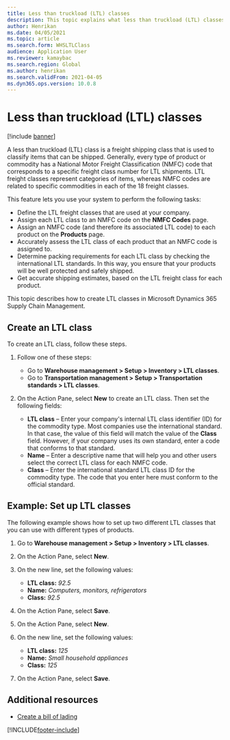 ```yaml
---
title: Less than truckload (LTL) classes
description: This topic explains what less than truckload (LTL) classes are and describes how to set them up in Microsoft Dynamics 365 Supply Chain Management.
author: Henrikan
ms.date: 04/05/2021
ms.topic: article
ms.search.form: WHSLTLClass
audience: Application User
ms.reviewer: kamaybac
ms.search.region: Global
ms.author: henrikan
ms.search.validFrom: 2021-04-05
ms.dyn365.ops.version: 10.0.8
---
```


# Less than truckload (LTL) classes

[!include [banner](../includes/banner.md)]

A less than truckload (LTL) class is a freight shipping class that is used to classify items that can be shipped. Generally, every type of product or commodity has a National Motor Freight Classification (NMFC) code that corresponds to a specific freight class number for LTL shipments. LTL freight classes represent categories of items, whereas NMFC codes are related to specific commodities in each of the 18 freight classes.

This feature lets you use your system to perform the following tasks:

- Define the LTL freight classes that are used at your company.
- Assign each LTL class to an NMFC code on the **NMFC Codes** page.
- Assign an NMFC code (and therefore its associated LTL code) to each product on the **Products** page.
- Accurately assess the LTL class of each product that an NMFC code is assigned to.
- Determine packing requirements for each LTL class by checking the international LTL standards. In this way, you ensure that your products will be well protected and safely shipped.
- Get accurate shipping estimates, based on the LTL freight class for each product.

This topic describes how to create LTL classes in Microsoft Dynamics 365 Supply Chain Management.

## Create an LTL class

To create an LTL class, follow these steps.

1. Follow one of these steps:

    - Go to **Warehouse management \> Setup \> Inventory \> LTL classes**.
    - Go to **Transportation management \> Setup \> Transportation standards \> LTL classes**.

2. On the Action Pane, select **New** to create an LTL class. Then set the following fields:

    - **LTL class** – Enter your company's internal LTL class identifier (ID) for the commodity type. Most companies use the international standard. In that case, the value of this field will match the value of the **Class** field. However, if your company uses its own standard, enter a code that conforms to that standard.
    - **Name** – Enter a descriptive name that will help you and other users select the correct LTL class for each NMFC code.
    - **Class** – Enter the international standard LTL class ID for the commodity type. The code that you enter here must conform to the official standard.

## Example: Set up LTL classes

The following example shows how to set up two different LTL classes that you can use with different types of products.

1. Go to **Warehouse management \> Setup \> Inventory \> LTL classes**.
1. On the Action Pane, select **New**.
1. On the new line, set the following values:

    - **LTL class:** *92.5*
    - **Name:** *Computers, monitors, refrigerators*
    - **Class:** *92.5*

1. On the Action Pane, select **Save**.
1. On the Action Pane, select **New**.
1. On the new line, set the following values:

    - **LTL class:** *125*
    - **Name:** *Small household appliances*
    - **Class:** *125*

1. On the Action Pane, select **Save**.

## Additional resources

- [Create a bill of lading](create-bill-of-lading.md)

[!INCLUDE[footer-include](../../includes/footer-banner.md)]
